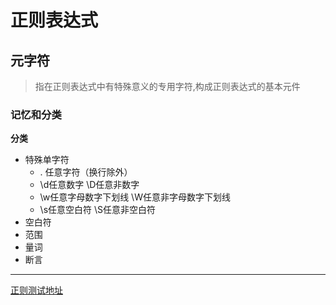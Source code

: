 # 正则表达式

## 元字符

> 指在正则表达式中有特殊意义的专用字符,构成正则表达式的基本元件

### 记忆和分类

**分类**

- 特殊单字符
   - . 任意字符（换行除外）
   - \d任意数字 \D任意非数字
   - \w任意字母数字下划线 \W任意非字母数字下划线
   - \s任意空白符 \S任意非空白符
- 空白符
- 范围
- 量词
- 断言

---


[正则测试地址](https://regex101.com/r/PnzZ4k/1 '测试地址')